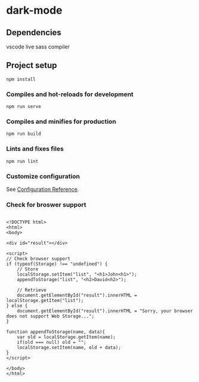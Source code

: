 # dark-mode
## Dependencies
vscode live sass compiler

## Project setup
```
npm install
```

### Compiles and hot-reloads for development
```
npm run serve
```

### Compiles and minifies for production
```
npm run build
```

### Lints and fixes files
```
npm run lint
```

### Customize configuration
See [Configuration Reference](https://cli.vuejs.org/config/).



### Check for broswer support

```

<!DOCTYPE html>
<html>
<body>

<div id="result"></div>

<script>
// Check browser support
if (typeof(Storage) !== "undefined") {
    // Store
    localStorage.setItem("list", "<h1>John<h1>");
    appendToStorage("list", "<h2>David<h2>");

    // Retrieve
    document.getElementById("result").innerHTML = localStorage.getItem("list");
} else {
    document.getElementById("result").innerHTML = "Sorry, your browser does not support Web Storage...";
}

function appendToStorage(name, data){
    var old = localStorage.getItem(name);
    if(old === null) old = "";
    localStorage.setItem(name, old + data);
}
</script>

</body>
</html>

```